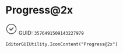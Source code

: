 # Progress@2x
![](/img/Progress@2x.png)
GUID: `3576491509143227979`
```
EditorGUIUtility.IconContent("Progress@2x")
```
